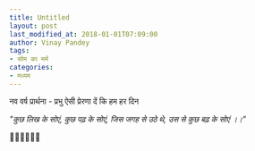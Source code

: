 ```yaml
---
title: Untitled
layout: post
last_modified_at: 2018-01-01T07:09:00
author: Vinay Pandey
tags:
- सोम का मर्म
categories:
- मध्यम
---
```

नव वर्ष प्रार्थना -
प्रभु ऐसी प्रेरणा दें 
कि हम हर दिन

*"कुछ लिख के सोएं,*
*कुछ पढ़ के सोएं,*
*जिस जगह से उठे थे,*
*उस से कुछ बढ़ के सोएं ।।"*

🙏🙏🌷🌷🙏🙏


